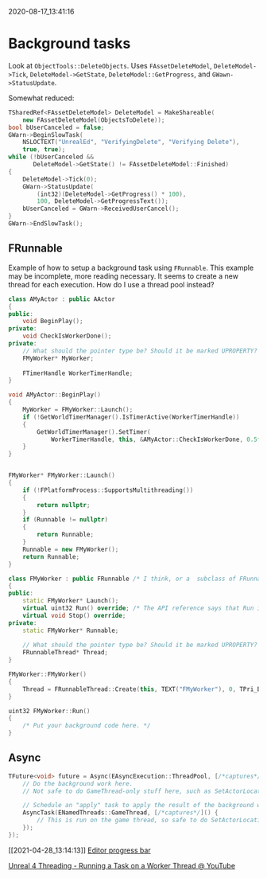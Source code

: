 2020-08-17_13:41:16

# Background tasks

Look at `ObjectTools::DeleteObjects`.
Uses `FAssetDeleteModel`, `DeleteModel->Tick`, `DeleteModel->GetState`, `DeleteModel::GetProgress`, and `GWawn->StatusUpdate`.

Somewhat reduced:
```c++
TSharedRef<FAssetDeleteModel> DeleteModel = MakeShareable(
    new FAssetDeleteModel(ObjectsToDelete));
bool bUserCanceled = false;
GWarn->BeginSlowTask(
    NSLOCTEXT("UnrealEd", "VerifyingDelete", "Verifying Delete"),
    true, true);
while (!bUserCanceled && 
       DeleteModel->GetState() != FAssetDeleteModel::Finished)
{
	DeleteModel->Tick(0);
	GWarn->StatusUpdate(
        (int32)(DeleteModel->GetProgress() * 100),
        100, DeleteModel->GetProgressText());
	bUserCanceled = GWarn->ReceivedUserCancel();
}
GWarn->EndSlowTask();
```

## FRunnable

Example of how to setup a background task using `FRunnable`.
This example may be incomplete, more reading necessary.
It seems to create a new thread for each execution. How do I use a thread pool instead?
```cpp
class AMyActor : public AActor
{
public:
    void BeginPlay();
private:
    void CheckIsWorkerDone();
private:
    // What should the pointer type be? Should it be marked UPROPERTY?
    FMyWorker* MyWorker;
    
    FTimerHandle WorkerTimerHandle;
}

void AMyActor::BeginPlay()
{
    MyWorker = FMyWorker::Launch();
    if (!GetWorldTimerManager().IsTimerActive(WorkerTimerHandle))
    {
        GetWorldTimerManager().SetTimer(
            WorkerTimerHandle, this, &AMyActor::CheckIsWorkerDone, 0.5f, true);
    }
}


FMyWorker* FMyWorker::Launch()
{
    if (!FPlatformProcess::SupportsMultithreading())
    {
        return nullptr;
    }
    if (Runnable != nullptr)
    {
        return Runnable;
    }
    Runnable = new FMyWorker(); 
    return Runnable;
}

class FMyWorker : public FRunnable /* I think, or a  subclass of FRunnable. */
{
public:
    static FMyWorker* Launch();
    virtual uint32 Run() override; /* The API reference says that Run isn't virtual. Odd. */
    virtual void Stop() override;
private:
    static FMyWorker* Runnable;
    
    // What should the pointer type be? Should it be marked UPROPERTY?
    FRunnableThread* Thread;
}

FMyWorker::FMyWorker()
{ 
    Thread = FRunnableThread::Create(this, TEXT("FMyWorker"), 0, TPri_BelowNormal);
}

uint32 FMyWorker::Run()
{
    /* Put your background code here. */
}
```


## Async

```cpp
TFuture<void> future = Async(EAsyncExecution::ThreadPool, [/*captures*/]() {
    // Do the background work here.
    // Not safe to do GameThread-only stuff here, such as SetActorLocation.

    // Schedule an "apply" task to apply the result of the background work onto any U-objects.
    AsyncTask(ENamedThreads::GameThread, [/*captures*/]() {
        // This is run on the game thread, so safe to do SetActorLocation and such.
    });
});
```


[[2021-04-28_13:14:13]] [Editor progress bar](./Editor%20progress%20bar.md)  


[Unreal 4 Threading - Running a Task on a Worker Thread @ YouTube](https://www.youtube.com/watch?v=1lBadANnJaw)  

